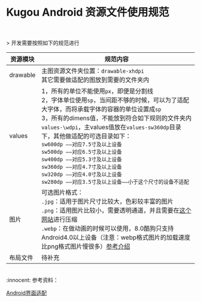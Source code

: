 # Kugou Android 资源文件使用规范
<br>
<br>
> 开发需要按照如下的规范进行
<br>


| 资源模块  | 规范内容                                 
| -------- | --------                                
| drawable | 主图资源文件夹位置：```drawable-xhdpi```<br>其它需要做适配的图放到需要的文件夹内
| values   | 1，所有的单位不能使用```px```，即便是分割线 <br> 2，字体单位使用```sp```，当间距不够的时候，可以为了适配大字体，而将承载字体的容器的单位设置成```sp```<br> 3，所有的dimens值，不能放到符合如下规则的文件夹内 ```values-\wdpi```，主values值放在```values-sw360dp```目录下，其他做适配的可选目录如下：<br>     ```sw600dp ——对应7.5寸及以上设备```<br>                   ```sw500dp ——对应6.5寸及以上设备```<br>            ```sw400dp ——对应5.3寸及以上设备 ```<br>            ```sw360dp ——对应4.7寸及以上设备```<br>              ```sw320dp ——对应4.0寸及以上设备```<br>         ```sw280dp ——对应3.5寸及以上设备——小于这个尺寸的设备不适配```
| 图片|可选图片格式：<br>```.jpg```：适用于图片尺寸比较大，色彩较丰富的图片<br> ```.png```：适用图片比较小，需要透明通道，并且需要在[这个网站](https://tinypng.com/)进行压缩<br>  ```.webp```：在做动画的时候可以使用，8.0酷狗只支持Android4.0以上设备（注意：webp格式图片的加载速度比png格式图片慢很多）[参考介绍](http://isux.tencent.com/introduction-of-webp.html)
| 布局文件|待补充

<br>
:innocent:
参考资料：<br>

[Android界面适配](http://isux.tencent.com/learn-android-from-zero-session6.html) 
